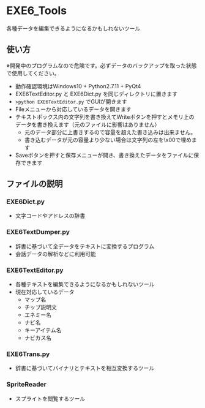 # EXE6_Tools
各種データを編集できるようになるかもしれないツール

## 使い方
※開発中のプログラムなので危険です。必ずデータのバックアップを取った状態で使用してください。

* 動作確認環境はWindows10 + Python2.7.11 + PyQt4
* EXE6TextEditor.py と EXE6Dict.py を同じディレクトリに置きます
* `>python EXE6TextEditor.py` でGUIが開きます
* Fileメニューから対応しているデータを開きます
* テキストボックス内の文字列を書き換えてWriteボタンを押すとメモリ上のデータを書き換えます（元のファイルに影響はありません）
  * 元のデータ部分に上書きするので容量を超えた書き込みは出来ません。
  * 書き込むデータが元の容量より少ない場合は文字列の左を\x00で埋めます
* Saveボタンを押すと保存メニューが開き、書き換えたデータをファイルに保存できます

## ファイルの説明
### EXE6Dict.py
* 文字コードやアドレスの辞書

### EXE6TextDumper.py
* 辞書に基づいて全データをテキストに変換するプログラム
* 会話データの解析などに利用可能

### EXE6TextEditor.py
* 各種テキストを編集できるようになるかもしれないツール
* 現在対応しているデータ
  * マップ名
  * チップ説明文
  * エネミー名
  * ナビ名
  * キーアイテム名
  * ナビカス名

### EXE6Trans.py
* 辞書に基づいてバイナリとテキストを相互変換するツール

### SpriteReader
* スプライトを閲覧するツール
